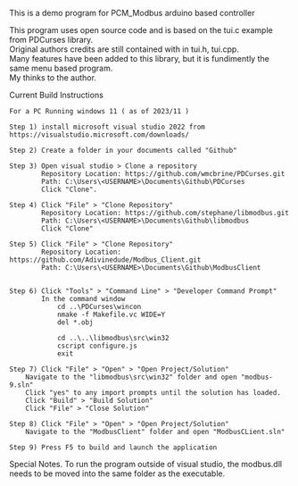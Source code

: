 This is a demo program for PCM_Modbus arduino based controller

This program uses open source code and is based on the tui.c example from PDCurses library.<br>
Original authors credits are still contained with in tui.h, tui.cpp.<br>
Many features have been added to this library, but it is fundimently the same menu based program.<Br>
My thinks to the author.<br>

Current Build Instructions
```
For a PC Running windows 11 ( as of 2023/11 )

Step 1)	install microsoft visual studio 2022 from https://visualstudio.microsoft.com/downloads/

Step 2) Create a folder in your documents called "Github"

Step 3) Open visual studio > Clone a repository
		Repository Location: https://github.com/wmcbrine/PDCurses.git
		Path: C:\Users\<USERNAME>\Documents\Github\PDCurses
		Click "Clone".

Step 4) Click "File" > "Clone Repository"
		Repository Location: https://github.com/stephane/libmodbus.git
		Path: C:\Users\<USERNAME>\Documents\Github\libmodbus
		Click "Clone"

Step 5) Click "File" > "Clone Repository"
		Repository Location: https://github.com/Adivinedude/Modbus_Client.git
		Path: C:\Users\<USERNAME>\Documents\Github\ModbusClient


Step 6)	Click "Tools" > "Command Line" > "Developer Command Prompt"
		In the command window
			cd ..\PDCurses\wincon
			nmake -f Makefile.vc WIDE=Y
			del *.obj

			cd ..\..\libmodbus\src\win32
			cscript configure.js
			exit

Step 7) Click "File" > "Open" > "Open Project/Solution" 
	Navigate to the "libmodbus\src\win32" folder and open "modbus-9.sln"
	Click "yes" to any import prompts until the solution has loaded.
	Click "Build" > "Build Solution"
	Click "File" > "Close Solution"

Step 8) Click "File" > "Open" > "Open Project/Solution"
	Navigate to the "ModbusClient" folder and open "ModbusCLient.sln"

Step 9) Press F5 to build and launch the application
```
Special Notes.
To run the program outside of visual studio, the modbus.dll needs to be moved into the same folder as the executable.
